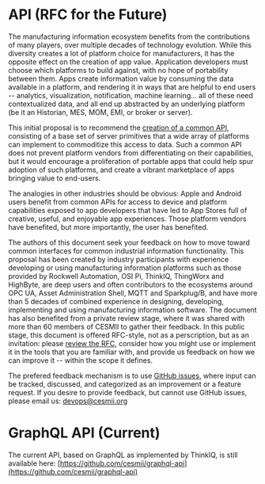 # API (RFC for the Future)

The manufacturing information ecosystem benefits from the contributions of many players, over multiple decades of technology evolution. While this diversity creates a lot of platform choice for manufacturers, it has the opposite effect on the creation of app value. Application developers must choose which platforms to build against, with no hope of portability between them. Apps create information value by consuming the data available in a platform, and rendering it in ways that are helpful to end users -- analytics, visualization, notification, machine learning... all of these need contextualized data, and all end up abstracted by an underlying platform (be it an Historian, MES, MOM, EMI, or broker or server).

This initial proposal is to recommend the [creation of a common API](https://github.com/cesmii/API/blob/main/RFC%20for%20Contextualized%20Manufacturing%20Information%20API.md), consisting of a base set of server primitives that a wide array of platforms can implement to commoditize this access to data. Such a common API does not prevent platform vendors from differentiating on their capabilities, but it would encourage a proliferation of portable apps that could help spur adoption of such platforms, and create a vibrant marketplace of apps bringing value to end-users.

The analogies in other industries should be obvious: Apple and Android users benefit from common APIs for access to device and platform capabilities exposed to app developers that have led to App Stores full of creative, useful, and enjoyable app experiences. Those platform vendors have benefited, but more importantly, the user has benefited.

The authors of this document seek your feedback on how to move toward common interfaces for common industrial information functionality. This proposal has been created by industry participants with experience developing or using manufacturing information platforms such as those provided by Rockwell Automation, OSI Pi, ThinkIQ, ThingWorx and HighByte, are deep users and often contributors to the ecosystems around OPC UA, Asset Administration Shell, MQTT and Sparkplug/B, and have more than 5 decades of combined experience in designing, developing, implementing and using manufacturing information software. The document has also benefited from a private review stage, where it was shared with more than 60 members of CESMII to gather their feedback. In this public stage, this document is offered RFC-style, not as a perscription, but as an invitation: please [review the RFC](https://github.com/cesmii/API/blob/main/RFC%20for%20Contextualized%20Manufacturing%20Information%20API.md), consider how you might use or implement it in the tools that you are familiar with, and provide us feedback on how we can improve it -- within the scope it defines.

The prefered feedback mechanism is to use [GitHub issues](https://github.com/cesmii/API/issues), where input can be tracked, discussed, and categorized as an improvement or a feature request. If you desire to provide feedback, but cannot use GitHub issues, please email us: devops@cesmii.org

# GraphQL API (Current)

The current API, based on GraphQL as implemented by ThinkIQ, is still available here: [https://github.com/cesmii/graphql-api](https://github.com/cesmii/graphql-api)
